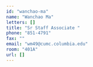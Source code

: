```yaml
---
id: "wanchao-ma"
name: "Wanchao Ma"
letters: []
title: "Sr Staff Associate "
phone: "851-4791"
fax: ""
email: "wm49@cumc.columbia.edu"
room: "401A"
url: []
---
```

